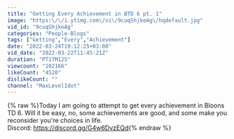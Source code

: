 ```yaml
---
title: "Getting Every Achievement in BTD 6 pt. 1"
image: "https:\/\/i.ytimg.com\/vi\/9cuqShjkeAg\/hqdefault.jpg"
vid_id: "9cuqShjkeAg"
categories: "People-Blogs"
tags: ["Getting","Every","Achievement"]
date: "2022-03-24T19:12:25+03:00"
vid_date: "2022-03-22T11:45:21Z"
duration: "PT17M12S"
viewcount: "102166"
likeCount: "4520"
dislikeCount: ""
channel: "MaxLevelIdot"
---
```

{% raw %}Today I am going to attempt to get every achievement in Bloons TD 6. Will it be easy, no, some achievements are good, and some make you reconsider you're choices in life.<br />Discord: <a rel="nofollow" target="blank" href="https://discord.gg/G4w6DvzEQd">https://discord.gg/G4w6DvzEQd</a>{% endraw %}
